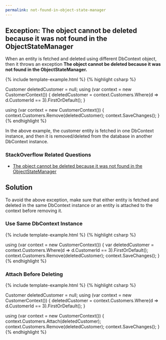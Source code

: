 ```yaml
---
permalink: not-found-in-object-state-manager
---
```


## Exception: The object cannot be deleted because it was not found in the ObjectStateManager

When an entity is fetched and deleted using different DbContext object, then it throws an exception **The object cannot be deleted because it was not found in the ObjectStateManager.**

{% include template-example.html %} 
{% highlight csharp %}

Customer deletedCustomer = null;
using (var context = new CustomerContext())
{
    deletedCustomer = context.Customers.Where(d => d.CustomerId == 3).FirstOrDefault();
}

using (var context = new CustomerContext())
{
    context.Customers.Remove(deletedCustomer);
    context.SaveChanges();
}
{% endhighlight %}

In the above example, the customer entity is fetched in one DbContext instance, and then it is removed/deleted from the database in another DbContext instance.  
### StackOverflow Related Questions

 - [The object cannot be deleted because it was not found in the ObjectStateManager](https://stackoverflow.com/questions/7791149/the-object-cannot-be-deleted-because-it-was-not-found-in-the-objectstatemanager)

## Solution

To avoid the above exception, make sure that either entity is fetched and deleted in the same DbContext instance or an entity is attached to the context before removing it.
 
### Use Same DbContext Instance

{% include template-example.html %} 
{% highlight csharp %}

using (var context = new CustomerContext())
{
    var deletedCustomer = context.Customers.Where(d => d.CustomerId == 3).FirstOrDefault();
    context.Customers.Remove(deletedCustomer);
    context.SaveChanges();
}
{% endhighlight %}

### Attach Before Deleting

{% include template-example.html %} 
{% highlight csharp %}

Customer deletedCustomer = null;
using (var context = new CustomerContext())
{
    deletedCustomer = context.Customers.Where(d => d.CustomerId == 3).FirstOrDefault();
}

using (var context = new CustomerContext())
{
    context.Customers.Attach(deletedCustomer);
    context.Customers.Remove(deletedCustomer);
    context.SaveChanges();
}
{% endhighlight %}

